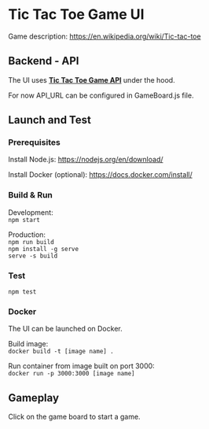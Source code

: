 # Tic Tac Toe Game UI

Game description: https://en.wikipedia.org/wiki/Tic-tac-toe

## Backend - API

The UI uses [**Tic Tac Toe Game API**](https://github.com/fizis/tic-tac-toe-api) under the hood.

For now API_URL can be configured in GameBoard.js file.

## Launch and Test

### Prerequisites

Install Node.js:
https://nodejs.org/en/download/

Install Docker (optional):
https://docs.docker.com/install/

### Build & Run

Development:  
`npm start`

Production:  
`npm run build`  
`npm install -g serve`  
`serve -s build`  

### Test

`npm test`

### Docker

The UI can be launched on Docker.

Build image:  
`docker build -t [image name] .`

Run container from image built on port 3000:  
`docker run -p 3000:3000 [image name]`

## Gameplay

Click on the game board to start a game.
